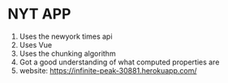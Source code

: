 # NYT APP
1. Uses the newyork times api
2. Uses Vue
3. Uses the chunking algorithm
4. Got a good understanding of what computed properties are
5. website: https://infinite-peak-30881.herokuapp.com/
